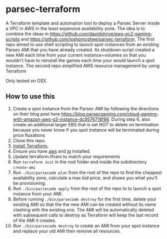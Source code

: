 # parsec-terraform
A Terraform template and automation tool to deploy a Parsec Server inside a VPC in AWS in the least expensive availability zone. The idea is to combine the ideas in <https://github.com/davidshrive/aws-ec2-gaming-scripts> and <https://github.com/joshpmcghee/parsec-terraform>. The first repo aimed to use shell scripting to launch spot instances from an existing Parsec AMI that you have already created. Its shutdown script created a new AMI each time from your current instance+volumes so that you wouldn't have to reinstall the games each time your would launch a spot instance. The second repo simplified AWS resource management by using Terraform

Only tested on OSX.

## How to use this
1. Create a spot instance from the Parsec AMI by following the directions on their blog post here <https://blog.parsecgaming.com/cloud-gaming-with-amazon-aws-g3-instance-dc9576718f86>. During step 6, also create an additional larger EBS that is set *NOT* to delete on termination because you never know if you spot instance will be terminated during price fluxations
2. Clone this repo.
3. [Install Terraform.](https://www.terraform.io/intro/getting-started/install.html)
4. Ensure you have [aws](https://docs.aws.amazon.com/cli/latest/userguide/installing.html) and [jq](https://stedolan.github.io/jq/download/) installed.
5. Update terraform.tfvars to match your requirements
6. Run `terraform init` in the root folder and inside the subdirectory `create-ami`
7. Run `./bin/parsecadm plan` from the root of the repo to find the cheapest availability zone, calculate a max bid price, and shows you what you'll be provisioning.
8. Run `./bin/parsecadm apply` from the root of the repo to to launch a spot instance from your AMI.
9. Before running `./bin/parsecadm destroy` for the first time, delete your existing AMI so that the the new AMI can be created without its name clashing with the existing one. The AMI will be automatically deleted with subsequent calls to destroy as Terraform will keep the last record of the AMI it creates. 
10. Run `./bin/parsecadm destroy` to create an AMI from your spot instance and replace your old AMI then remove all resources.

